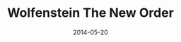 ---
layout: album
date: 2014-05-20
title: Wolfenstein The New Order
developer: MachineGames
card-image: 0
card-offset: 0
banner-image: 0
banner-offset: 0
---